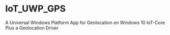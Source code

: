 # IoT_UWP_GPS
A Universal Windows Platform App for Geolocation on Windows 10 IoT-Core Plus a Geolocation Driver
